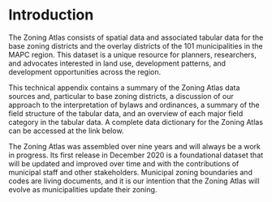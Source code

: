 # Introduction

The Zoning Atlas consists of spatial data and associated tabular data for the base zoning districts and the overlay districts of the 101 municipalities in the MAPC region. This dataset is a unique resource for planners, researchers, and advocates interested in land use, development patterns, and development opportunities across the region.  

This technical appendix contains a summary of the Zoning Atlas data sources and, particular to base zoning districts, a discussion of our approach to the interpretation of bylaws and ordinances, a summary of the field structure of the tabular data, and an overview of each major field category in the tabular data. A complete data dictionary for the Zoning Atlas can be accessed at the link below.

The Zoning Atlas was assembled over nine years and will always be a work in progress. Its first release in December 2020 is a foundational dataset that will be updated and improved over time and with the contributions of municipal staff and other stakeholders. Municipal zoning boundaries and codes are living documents, and it is our intention that the Zoning Atlas will evolve as municipalities update their zoning. 





### 

### 

### 

### 

